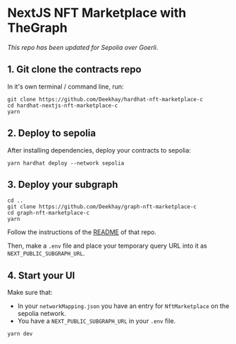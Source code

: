 # NextJS NFT Marketplace with TheGraph

_This repo has been updated for Sepolia over Goerli._

## 1. Git clone the contracts repo

In it's own terminal / command line, run:

```
git clone https://github.com/Deekhay/hardhat-nft-marketplace-c
cd hardhat-nextjs-nft-marketplace-c
yarn
```

## 2. Deploy to sepolia

After installing dependencies, deploy your contracts to sepolia:

```
yarn hardhat deploy --network sepolia
```

## 3. Deploy your subgraph

```
cd ..
git clone https://github.com/Deekhay/graph-nft-marketplace-c
cd graph-nft-marketplace-c
yarn
```

Follow the instructions of the [README](https://github.com/Deekhay/graph-nft-marketplace-fcc/blob/main/README.md) of that repo.

Then, make a `.env` file and place your temporary query URL into it as `NEXT_PUBLIC_SUBGRAPH_URL`.

## 4. Start your UI

Make sure that:

-   In your `networkMapping.json` you have an entry for `NftMarketplace` on the sepolia network.
-   You have a `NEXT_PUBLIC_SUBGRAPH_URL` in your `.env` file.

```
yarn dev
```
